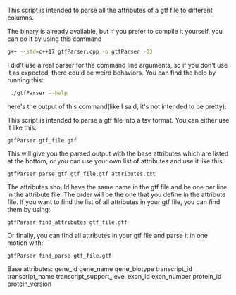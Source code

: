 This script is intended to parse all the attributes of a gtf file to different columns.

The binary is already available, but if you prefer to compile it yourself, you can do it by using this command

```bash
g++ --std=c++17 gtfParser.cpp -o gtfParser -O3
```

I did't use a real parser for the command line arguments, so if you don't use it as expected, there could be weird behaviors. You can find the help by running this:

```bash
 ./gtfParser --help
```

here's the output of this command(like I said, it's not intended to be pretty):

This script is intended to parse a gtf file into a tsv format.
You can either use it like this:

	gtfParser gtf_file.gtf

This will give you the parsed output with the base attributes which are listed at the bottom, or you can use your own list of attributes and use it like this:

	gtfParser parse_gtf gtf_file.gtf attributes.txt

The attributes should have the same name in the gtf file and be one per line in the attribute file.
The order will be the one that you define in the attribute file.
If you want to find the list of all attributes in your gtf file, you can find them by using:

	gtfParser find_attributes gtf_file.gtf

Or finally, you can find all attributes in your gtf file and parse it in one motion with:

	gtfParser find_parse gtf_file.gtf

Base attributes:
	gene_id
	gene_name
	gene_biotype
	transcript_id
	transcript_name
	transcript_support_level
	exon_id
	exon_number
	protein_id
	protein_version
